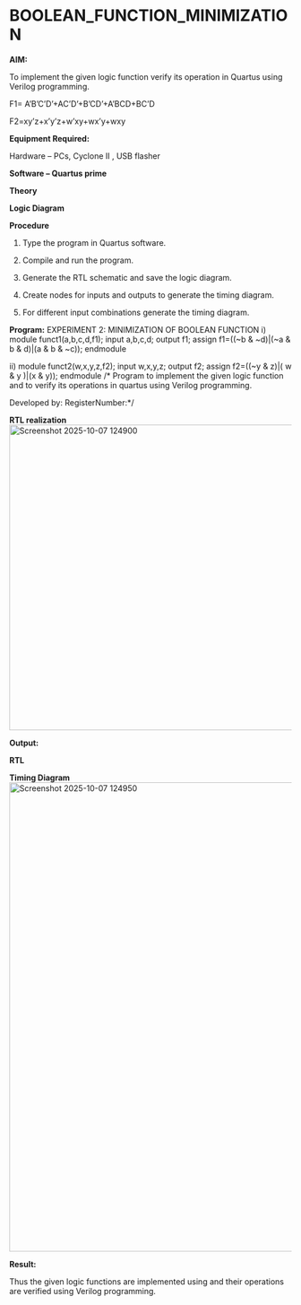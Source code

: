 # BOOLEAN_FUNCTION_MINIMIZATION

**AIM:**

To implement the given logic function verify its operation in Quartus using Verilog programming.

F1= A’B’C’D’+AC’D’+B’CD’+A’BCD+BC’D 

F2=xy’z+x’y’z+w’xy+wx’y+wxy

**Equipment Required:**

Hardware – PCs, Cyclone II , USB flasher

**Software – Quartus prime**

**Theory**

**Logic Diagram**

**Procedure**

1.	Type the program in Quartus software.

2.	Compile and run the program.

3.	Generate the RTL schematic and save the logic diagram.

4.	Create nodes for inputs and outputs to generate the timing diagram.

5.	For different input combinations generate the timing diagram.


**Program:**
EXPERIMENT 2:
MINIMIZATION OF BOOLEAN FUNCTION
i)
module funct1(a,b,c,d,f1);
input a,b,c,d;
output f1;
assign f1=((~b & ~d)|(~a & b & d)|(a & b & ~c));
endmodule

ii)
module funct2(w,x,y,z,f2);
input w,x,y,z;
output f2;
assign f2=((~y & z)|( w & y )|(x & y));
endmodule
/* Program to implement the given logic function and to verify its operations in quartus using Verilog programming. 

Developed by: RegisterNumber:*/


**RTL realization**
<img width="1100" height="545" alt="Screenshot 2025-10-07 124900" src="https://github.com/user-attachments/assets/7f247f96-22b2-4d75-82da-4798d91c9e4b" />

**Output:**

**RTL**

**Timing Diagram**
<img width="1462" height="837" alt="Screenshot 2025-10-07 124950" src="https://github.com/user-attachments/assets/a48fe48e-15d7-41ed-aba4-78deb7cf4690" />

**Result:**

Thus the given logic functions are implemented using and their operations are verified using Verilog programming.

